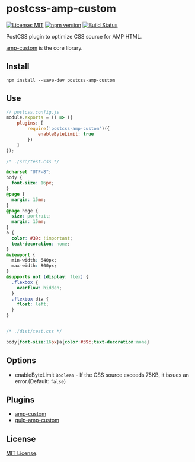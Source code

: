 # postcss-amp-custom

[![License: MIT](https://img.shields.io/badge/License-MIT-green.svg)](https://opensource.org/licenses/MIT)
[![npm version](https://badge.fury.io/js/postcss-amp-custom.svg)](https://badge.fury.io/js/postcss-amp-custom)
[![Build Status](https://travis-ci.org/kimulaco/postcss-amp-custom.svg?branch=master)](https://travis-ci.org/kimulaco/postcss-amp-custom)

PostCSS plugin to optimize CSS source for AMP HTML.

[amp-custom](https://github.com/kimulaco/amp-custom) is the core library.

## Install

```shell
npm install --save-dev postcss-amp-custom
```

## Use

```js
// postcss.config.js
module.exports = () => ({
    plugins: [
        require('postcss-amp-custom')({
            enableByteLimit: true
        })
    ]
});
```

```css
/* ./src/test.css */

@charset "UTF-8";
body {
  font-size: 16px;
}
@page {
  margin: 15mm;
}
@page hoge {
  size: portrait;
  margin: 15mm;
}
a {
  color: #39c !important;
  text-decoration: none;
}
@viewport {
  min-width: 640px;
  max-width: 800px;
}
@supports not (display: flex) {
  .flexbox {
    overflow: hidden;
  }
  .flexbox div {
    float: left;
  }
}


/* ./dist/test.css */

body{font-size:16px}a{color:#39c;text-decoration:none}
```

## Options

- enableByteLimit `Boolean` - If the CSS source exceeds 75KB, it issues an error.(Default: `false`)

## Plugins

- [amp-custom](https://github.com/kimulaco/amp-custom)
- [gulp-amp-custom](https://github.com/kimulaco/gulp-amp-custom)

## License

[MIT License](https://github.com/kimulaco/postcss-amp-custom/blob/master/LICENSE).
